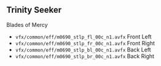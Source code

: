 ## Trinity Seeker
Blades of Mercy
* `vfx/common/eff/m0690_stlp_fl_00c_n1.avfx` Front Left
* `vfx/common/eff/m0690_stlp_fr_00c_n1.avfx` Front Right
* `vfx/common/eff/m0690_stlp_bl_00c_n1.avfx` Back Left
* `vfx/common/eff/m0690_stlp_br_00c_n1.avfx` Back Right

